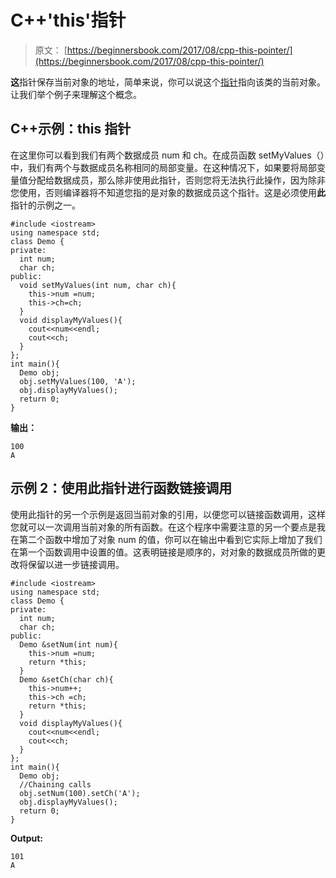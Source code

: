 # C++'this'指针

> 原文： [https://beginnersbook.com/2017/08/cpp-this-pointer/](https://beginnersbook.com/2017/08/cpp-this-pointer/)

**这**指针保存当前对象的地址，简单来说，你可以说这个[指针](https://beginnersbook.com/2017/08/cpp-pointers/)指向该类的当前对象。让我们举个例子来理解这个概念。

## C++示例：this 指针

在这里你可以看到我们有两个数据成员 num 和 ch。在成员函数 setMyValues（）中，我们有两个与数据成员名称相同的局部变量。在这种情况下，如果要将局部变量值分配给数据成员，那么除非使用此指针，否则您将无法执行此操作，因为除非您使用，否则编译器将不知道您指的是对象的数据成员这个指针。这是必须使用**此**指针的示例之一。

```
#include <iostream>
using namespace std;
class Demo {
private:
  int num;
  char ch;
public:
  void setMyValues(int num, char ch){
    this->num =num;
    this->ch=ch;
  }
  void displayMyValues(){
    cout<<num<<endl;
    cout<<ch;
  }
};
int main(){
  Demo obj;
  obj.setMyValues(100, 'A');
  obj.displayMyValues();
  return 0;
}
```

**输出：**

```
100
A
```

## 示例 2：使用此指针进行函数链接调用

使用此指针的另一个示例是返回当前对象的引用，以便您可以链接函数调用，这样您就可以一次调用当前对象的所有函数。在这个程序中需要注意的另一个要点是我在第二个函数中增加了对象 num 的值，你可以在输出中看到它实际上增加了我们在第一个函数调用中设置的值。这表明链接是顺序的，对对象的数据成员所做的更改将保留以进一步链接调用。

```
#include <iostream>
using namespace std;
class Demo {
private:
  int num;
  char ch;
public:
  Demo &setNum(int num){
    this->num =num;
    return *this;
  }
  Demo &setCh(char ch){
    this->num++;
    this->ch =ch;
    return *this;
  }
  void displayMyValues(){
    cout<<num<<endl;
    cout<<ch;
  }
};
int main(){
  Demo obj;
  //Chaining calls
  obj.setNum(100).setCh('A');
  obj.displayMyValues();
  return 0;
}
```

**Output:**

```
101
A
```